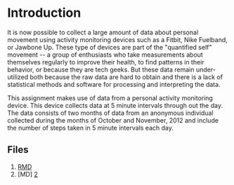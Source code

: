 # Introduction

It is now possible to collect a large amount of data about personal movement using activity monitoring devices such as a Fitbit, Nike Fuelband, or Jawbone Up. These type of devices are part of the "quantified self" movement -- a group of enthusiasts who take measurements about themselves regularly to improve their health, to find patterns in their behavior, or because they are tech geeks. But these data remain under-utilized both because the raw data are hard to obtain and there is a lack of statistical methods and software for processing and interpreting the data.

This assignment makes use of data from a personal activity monitoring device. This device collects data at 5 minute intervals through out the day. The data consists of two months of data from an anonymous individual collected during the months of October and November, 2012 and include the number of steps taken in 5 minute intervals each day.

## Files
1. [RMD][1]
2. [MD] [2]

[1]: https://github.com/jlalhuber/Reproducible_Research/blob/master/PA1_template.Rmd
[2]: https://github.com/jlalhuber/Reproducible_Research/blob/master/PA1_template.md
